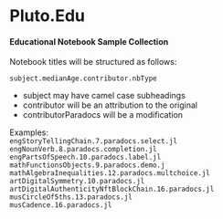 # Pluto.Edu
#### Educational Notebook Sample Collection

Notebook titles will be structured as follows:  

`subject.medianAge.contributor.nbType`

-  subject may have camel case subheadings  
-  contributor will be an attribution to the original  
-  contributorParadocs will be a modification  

 Examples:  
`engStoryTellingChain.7.paradocs.select.jl`  
`engNounVerb.8.paradocs.completion.jl`  
`engPartsOfSpeech.10.paradocs.label.jl`  
`mathFunctionsObjects.9.paradocs.demo.j`  
`mathAlgebraInequalities.12.paradocs.multchoice.jl`  
`artDigitalSymmetry.10.paradocs.jl`  
`artDigitalAuthenticityNftBlockChain.16.paradocs.jl`  
`musCircleOf5ths.13.paradocs.jl`  
`musCadence.16.paradocs.jl`
